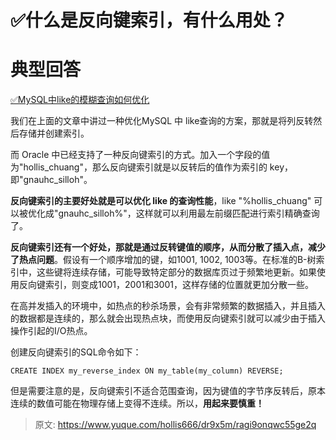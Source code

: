 # ✅什么是反向键索引，有什么用处？


# 典型回答

[✅MySQL中like的模糊查询如何优化](https://www.yuque.com/hollis666/dr9x5m/zrt2y30mhdgiremc?view=doc_embed)

我们在上面的文章中讲过一种优化MySQL 中 like查询的方案，那就是将列反转然后存储并创建索引。

而 Oracle 中已经支持了一种反向键索引的方式。加入一个字段的值为"hollis_chuang"，那么反向键索引就是以反转后的值作为索引的 key，即"gnauhc_silloh"。

**反向键索引的主要好处就是可以优化 like 的查询性能**，like "%hollis_chuang" 可以被优化成"gnauhc_silloh%"，这样就可以利用最左前缀匹配进行索引精确查询了。

**反向键索引还有一个好处，那就是通过反转键值的顺序，从而分散了插入点，减少了热点问题**。假设有一个顺序增加的键，如1001, 1002, 1003等。在标准的B-树索引中，这些键将连续存储，可能导致特定部分的数据库页过于频繁地更新。如果使用反向键索引，则变成1001，2001和3001，这样存储的位置就更加分散一些。

在高并发插入的环境中，如热点的秒杀场景，会有非常频繁的数据插入，并且插入的数据都是连续的，那么就会出现热点块，而使用反向键索引就可以减少由于插入操作引起的I/O热点。

创建反向键索引的SQL命令如下：

```
CREATE INDEX my_reverse_index ON my_table(my_column) REVERSE;
```

但是需要注意的是，反向键索引不适合范围查询，因为键值的字节序反转后，原本连续的数值可能在物理存储上变得不连续。所以，**用起来要慎重！**


> 原文: <https://www.yuque.com/hollis666/dr9x5m/ragi9onqwc55ge2q>